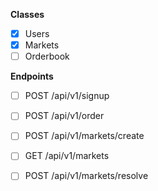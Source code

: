 **Classes**

- [x] Users
- [x] Markets
- [ ] Orderbook

**Endpoints**

- [ ] POST /api/v1/signup
- [ ] POST /api/v1/order
- [ ] POST /api/v1/markets/create
- [ ] GET  /api/v1/markets
- [ ] POST /api/v1/markets/resolve

